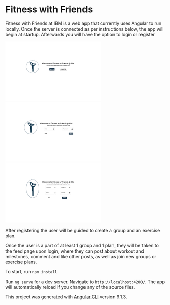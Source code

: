 # Fitness with Friends

Fitness with Friends at IBM is a web app that currently uses Angular to run locally. Once the server is connected as per instructions below, the app will begin at startup. Afterwards you will have the option to login or register

<img src="landing.png" width="300" > <img src="login.png" width="300" ><img src="register.png" width="300" >

After registering the user will be guided to create a group and an exercise plan.

Once the user is a part of at least 1 group and 1 plan, they will be taken to the feed page upon login, where they can post about workout and milestones, comment and like other posts, as well as join new groups or exercise plans.

To start, run `npm install`

Run `ng serve` for a dev server. Navigate to `http://localhost:4200/`. The app will automatically reload if you change any of the source files.





This project was generated with [Angular CLI](https://github.com/angular/angular-cli) version 9.1.3.

